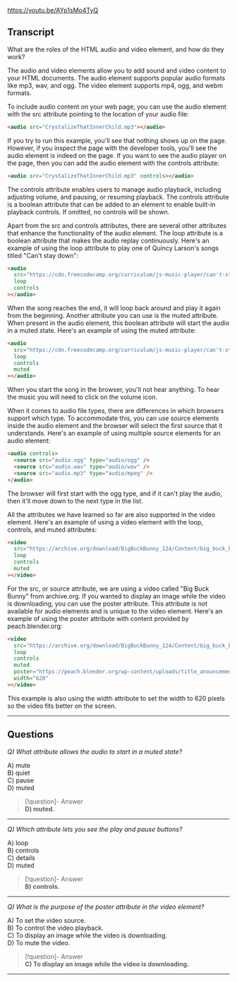 https://youtu.be/AYp1sMo4TyQ

## Transcript
What are the roles of the HTML audio and video element, and how do they work?

The audio and video elements allow you to add sound and video content to your HTML documents. The audio element supports popular audio formats like mp3, wav, and ogg. The video element supports mp4, ogg, and webm formats.

To include audio content on your web page, you can use the audio element with the src attribute pointing to the location of your audio file:

```html
<audio src="CrystalizeThatInnerChild.mp3"></audio>
```

If you try to run this example, you'll see that nothing shows up on the page. However, if you inspect the page with the developer tools, you'll see the audio element is indeed on the page. If you want to see the audio player on the page, then you can add the audio element with the controls attribute:

```html
<audio src="CrystalizeThatInnerChild.mp3" controls></audio>
```

The controls attribute enables users to manage audio playback, including adjusting volume, and pausing, or resuming playback. The controls attribute is a boolean attribute that can be added to an element to enable built-in playback controls. If omitted, no controls will be shown.

Apart from the src and controls attributes, there are several other attributes that enhance the functionality of the audio element. The loop attribute is a boolean attribute that makes the audio replay continuously. Here's an example of using the loop attribute to play one of Quincy Larson's songs titled "Can't stay down":

```html
<audio
  src="https://cdn.freecodecamp.org/curriculum/js-music-player/can't-stay-down.mp3"
  loop
  controls
></audio>
```

When the song reaches the end, it will loop back around and play it again from the beginning. Another attribute you can use is the muted attribute. When present in the audio element, this boolean attribute will start the audio in a muted state. Here's an example of using the muted attribute:

```html
<audio
  src="https://cdn.freecodecamp.org/curriculum/js-music-player/can't-stay-down.mp3"
  loop
  controls
  muted
></audio>
```

When you start the song in the browser, you'll not hear anything. To hear the music you will need to click on the volume icon.

When it comes to audio file types, there are differences in which browsers support which type. To accommodate this, you can use source elements inside the audio element and the browser will select the first source that it understands. Here's an example of using multiple source elements for an audio element:

```html
<audio controls>
  <source src="audio.ogg" type="audio/ogg" />
  <source src="audio.wav" type="audio/wav" />
  <source src="audio.mp3" type="audio/mpeg" />
</audio>
```

The browser will first start with the ogg type, and if it can't play the audio, then it'll move down to the next type in the list.

All the attributes we have learned so far are also supported in the video element. Here's an example of using a video element with the loop, controls, and muted attributes:

```html
<video
  src="https://archive.org/download/BigBuckBunny_124/Content/big_buck_bunny_720p_surround.mp4"
  loop
  controls
  muted
></video>
```

For the src, or source attribute, we are using a video called "Big Buck Bunny" from archive.org. If you wanted to display an image while the video is downloading, you can use the poster attribute. This attribute is not available for audio elements and is unique to the video element. Here's an example of using the poster attribute with content provided by peach.blender.org:

```html
<video
  src="https://archive.org/download/BigBuckBunny_124/Content/big_buck_bunny_720p_surround.mp4"
  loop
  controls
  muted
  poster="https://peach.blender.org/wp-content/uploads/title_anouncement.jpg?x11217"
  width="620"
></video>
```

This example is also using the width attribute to set the width to 620 pixels so the video fits better on the screen.

---

## Questions
*Q) What attribute allows the audio to start in a muted state?*

A) mute  
B) quiet  
C) pause  
D) muted  

> [!question]- Answer  
> **D) muted.**  

---

*Q) Which attribute lets you see the play and pause buttons?*

A) loop  
B) controls  
C) details  
D) muted  

> [!question]- Answer  
> **B) controls.**  

---

*Q) What is the purpose of the poster attribute in the video element?*

A) To set the video source.  
B) To control the video playback.  
C) To display an image while the video is downloading.  
D) To mute the video.  

> [!question]- Answer  
> **C) To display an image while the video is downloading.**  

---